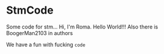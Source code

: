 # StmCode
Some code for stm...
Hi, I'm Roma.
Hello World!!!
Also there is BoogerMan2103 in authors

We have a fun with fucking ```code```
